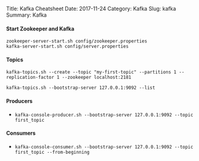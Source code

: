 Title: Kafka Cheatsheet
Date: 2017-11-24
Category: Kafka
Slug: kafka
Summary: Kafka 


#### Start Zookeeper and Kafka

```
zookeeper-server-start.sh config/zookeeper.properties
kafka-server-start.sh config/server.properties
```

#### Topics

`kafka-topics.sh --create --topic "my-first-topic" --partitions 1 --replication-factor 1 --zookeeper localhost:2181`

`kafka-topics.sh --bootstrap-server 127.0.0.1:9092 --list`


#### Producers

* `kafka-console-producer.sh --bootstrap-server 127.0.0.1:9092 --topic first_topic`


#### Consumers

* `kafka-console-consumer.sh --bootstrap-server 127.0.0.1:9092 --topic first_topic --from-beginning`
